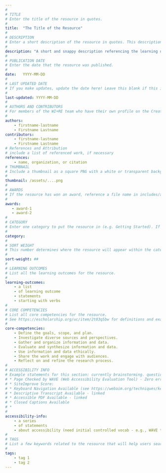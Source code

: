 ```yaml
---
#
# TITLE
# Enter the title of the resource in quotes.
#
title:  "The Title of the Resource"
#
# DESCRIPTION
# Enter a short description of the resource in quotes. This description will appear on the list page as a preview, but not on the tutorial/workshop itself.
#
description: "A short and snappy description referencing the learning outcome and/or breakthrough!"
#
# PUBLICATION DATE
# Enter the date that the resource was published.
#
date:   YYYY-MM-DD
#
# LAST UPDATED DATE
# If you make updates, update the date here! Leave this blank if this is being published for the first time.
#
last-updated: YYYY-MM-DD
#
# AUTHORS AND CONTRIBUTORS
# For members of the WI+RE team who have their own profile on the Creative Team page, enter the name as firstname-lastname (e.g. doug-worsham). For community partners who don't have their own profile on the WI+RE site, enter their name as Firstname Lastname (e.g. Gene Block). The names will appear in the order you enter them.
#
authors:
    - firstname-lastname
    - Firstname Lastname
contributors:
    - firstname-lastname
    - Firstname Lastname
# References and Attribution
# include a list of referenced work, if necessary
references:
    - name, organization, or citation
# THUMBNAIL
# Include a thumbnail as a square PNG with a white or transparent background. Our standard dimensions are 250x250 px, but any size square will do. Thumbnails for tutorials go in /assets/tutorials/thumbnails/, and for workshops, /assets/workshops/thumbnails/.
#
thumbnail: /assets/....png
#
# AWARDS
# If the resource has won an award, reference a file name in includes/awards/ without the .html. For example, if it was accepted to PRIMO, you would write "primo". If the award isn't in includes/awards, create a new award file!
#
awards: 
   - award-1
   - award-2
#
# CATEGORY
# Enter one category to put the resource in (e.g. Getting Started). If you enter a category that doesn't already exist, a new category will be created on the WI+RE site.
#
category: 
#
# SORT WEIGHT
# This number determines where the resource will appear within the category. Larger numbers appear later within the category, and higher numbers appear earlier.
#
sort-weight: ##
#
# LEARNING OUTCOMES
# List all the learning outcomes for the resource.
#
learning-outcomes:
    - a list
    - of learning outcome
    - statements
    - starting with verbs
#
# CORE COMPETENCIES
# List all core competencies for the resource.
# See https://escholarship.org/uc/item/2t03q5bw for definitions and examples of each core competency
#
core-competencies:
    - Define the goals, scope, and plan.
    - Investigate diverse sources and perspectives. 
    - Gather and organize information and data.
    - Evaluate and synthesize information and data.
    - Use information and data ethically. 
    - Share the work and engage with audiences. 
    - Reflect on and refine the research process.
#
# ACCESSIBILITY INFO
# Example statements for this section: currently brainstorming. questions: can we write html in a list like this?
# * Page Checked by WAVE (Web Accessibility Evaluation Tool) - Zero errors 9/22/2020
# * SiteImprove Score: 
# * Keyboard Navigation Available (see https://webaim.org/techniques/keyboard/ for more information)
# * Descriptive Transcript Available - linked
# * Accessible PDF Available - linked
# * Closed Captions Available
# *
#
accessibility-info:
    - a series
    - of statements
    - about accessibility (need initial controlled vocab - e.g., WAVE tested, )
#
# TAGS
# List a few keywords related to the resource that will help users search for it.
#
tags:
    - tag 1
    - tag 2
---
```

